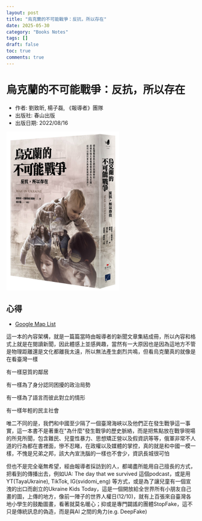 ```yaml
---
layout: post
title: "烏克蘭的不可能戰爭：反抗，所以存在"
date: 2025-05-30
category: "Books Notes"
tags: []
draft: false
toc: true
comments: true
---
```


# 烏克蘭的不可能戰爭：反抗，所以存在
* 作者:  劉致昕, 楊子磊, 《報導者》團隊
* 出版社: 春山出版
* 出版日期: 2022/08/16

<img src="/assets/posts/烏克蘭的不可能戰爭.jpg" alt="" width="300"/>
<!-- more -->

## 心得
* [Google Map List](https://maps.app.goo.gl/dfDrp6gAtwYJLAHSA)

這一本的內容架構，就是一篇篇當時由報導者的新聞文章集結成冊，所以內容和格式上就是在閱讀新聞，因此體感上並感興趣，當然有一大原因也是因為這地方不管是物理距離還是文化都離我太遠，所以無法產生劇烈共鳴，但看烏克蘭真的就像是在看臺灣一樣

有一樣惡質的鄰居

有一樣為了身分認同困擾的政治局勢

有一樣為了語言而彼此對立的情形

有一樣年輕的民主社會

唯二不同的是，我們和中國至少隔了一個臺灣海峽以及他們正在發生戰爭這一事實，這一本書不是著重在"為什麼"發生戰爭的歷史脈絡，而是把焦點放在戰爭現場的所見所聞，包含難民、兒童性暴力、思想矯正營以及假資訊等等，俄軍非常不人道的行為都在書裡面，慘不忍睹，在政權以及媒體的掌控，真的就是和中國一模一樣，不愧是兄弟之邦，該大內宣洗腦的一樣也不會少，資訊長城很可怕


但也不是完全毫無希望，經由報導者採訪到的人，都竭盡所能用自己擅長的方式，把看到的傳播出去，例如UA: The day that we survived 這個podcast，或是用YT(TayaUkraine), TikTok, IG(svidomi_eng) 等方式，或是為了讓兒童有一個宣洩的出口而創立的Ukraine Kids Today，這是一個開放給全世界所有小朋友自己畫的圖，上傳的地方，像前一陣子的世界人權日(12/10)，就有上百張來自臺灣各地小學生的鼓勵圖畫，看著就莫名暖心；抑或是專門闢謠的團體StopFake，這不只是傳統訊息的偽造，而是與AI 之間的角力(e.g. DeepFake)